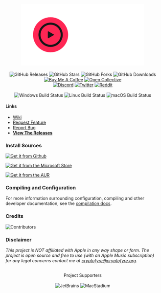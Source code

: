 <p align="center">
  <img src="./resources/banner.png" width="80%" height="60%" alt="Banner"><br><br>
  <img src="https://img.shields.io/github/release/ciderapp/Cider.svg?style=flat&label=Latest%20Release" alt="GitHub Releases"/>
  <img src="https://img.shields.io/github/stars/ciderapp/Cider?label=Stars" alt="GitHub Stars"/>
  <img src="https://img.shields.io/github/forks/ciderapp/Cider?label=Forks" alt="GitHub Forks"/>
  <img src="https://img.shields.io/github/downloads/ciderapp/Cider/total.svg?color=23B14D&label=Downloads" alt="GitHub Downloads"/>
  <br>
  <a target="_blank" href="https://ko-fi.com/cryptofyre"><img src="https://img.shields.io/badge/Buy%20Me%20a%20Coffee-donate-B48C69" alt="Buy Me A Coffee"/></a>
  <a target="_blank" href="https://opencollective.com/ciderapp"><img src="https://img.shields.io/opencollective/all/ciderapp?color=%237FADF2&label=Backers%20and%20Sponsors&logo=opencollective" alt="Open Collective"/></a>
  <br>
  <a target="_blank" href="https://discord.gg/applemusic"><img src="https://img.shields.io/discord/843954443845238864?label=Discord&color=5865F2&logo=discord&logoColor=white&style=flat" alt="Discord"/></a>
  <a target="_blank" href="https://twitter.com/CollectiveCider"><img src="https://img.shields.io/twitter/follow/CollectiveCider?label=Twitter&color=%231DA1F2&logo=twitter&style=flat" alt="Twitter"/></a>
  <a target="_blank" href="https://reddit.com/r/applemusicelectron"><img src="https://custom-icon-badges.herokuapp.com/reddit/subreddit-subscribers/applemusicelectron?label=Reddit&color=FF5700&logo=redditnew" alt="Reddit"/></a>
  <br><br>
  <img src="https://github.com/ciderapp/Cider/actions/workflows/build-analyze-win.yml/badge.svg" alt="Windows Build Status"/>
  <img src="https://github.com/ciderapp/Cider/actions/workflows/build-analyze-linux.yml/badge.svg" alt="Linux Build Status"/>
  <img src="https://github.com/ciderapp/Cider/actions/workflows/build-analyze-macos.yml/badge.svg" alt="macOS Build Status"/>
</p>

#### Links
* [Wiki](https://github.com/ciderapp/Cider/wiki)
* [Request Feature](https://github.com/ciderapp/Cider/issues/new?assignees=&labels=enhancement&template=feature_request.md&title=%5BEnhancement%5D)
* [Report Bug](https://github.com/ciderapp/Cider/issues/new?assignees=&labels=bug&template=bug_report.md&title=%5BBUG%5D+)
* [**View The Releases**](https://github.com/ciderapp/Cider/releases/latest)

### Install Sources
[![Get it from Github](https://img.shields.io/badge/Get_It_From_GitHub-100000?style=for-the-badge&logo=github&logoColor=white)](https://github.com/ciderapp/cider/releases/latest)

[![Get it from the Microsoft Store](https://img.shields.io/badge/Get_It_From_The_Microsoft_Store-100000?style=for-the-badge&logo=microsoft)](https://www.microsoft.com/store/apps/9P21XJ9D9G66)

<!--

[![Get it from Windows Package Manager](https://custom-icon-badges.herokuapp.com/badge/Get_It_via_Winget-100000?style=for-the-badge&logo=winstall)](https://winstall.app/apps/cryptofyre.AppleMusicElectron)

[![Get it from the Snap Store](https://img.shields.io/badge/Get_It_From_The_Snap_Store-100000?style=for-the-badge&logo=snapcraft)](https://snapcraft.io/apple-music-electron)
-->
[![Get it from the AUR](https://img.shields.io/badge/Get_It_From_The_AUR-100000?style=for-the-badge&logo=archlinux)](https://aur.archlinux.org/packages/cider)

### Compiling and Configuration
For more information surrounding configuration, compiling and other developer documentation, see the [compilation docs](https://cider.sh/docs/compile).

### Credits
![Contributors](https://contrib.rocks/image?repo=ciderapp/Cider)

### Disclaimer
*This project is NOT affiliated with Apple in any way shape or form. The project is open source and free to use (with an Apple Music subscription)
for any legal concerns contact me at <a href="mailto:cryptofyre@cryptofyre.org">cryptofyre@cryptofyre.org</a>.*

<p align="center">
  <br>
  <a> Project Supporters </a>
  <br>
  <br>
  <img href="https://www.jetbrains.com/" width="120px" height="125px" src="https://logonoid.com/images/jetbrains-logo.png" alt="JetBrains">
  <img href="https://www.macstadium.com/" width="300px" src="https://user-images.githubusercontent.com/33162551/124784795-df5d4c80-df0b-11eb-99a7-dc2b1cfb81bd.png" alt="MacStadium">
</p>
